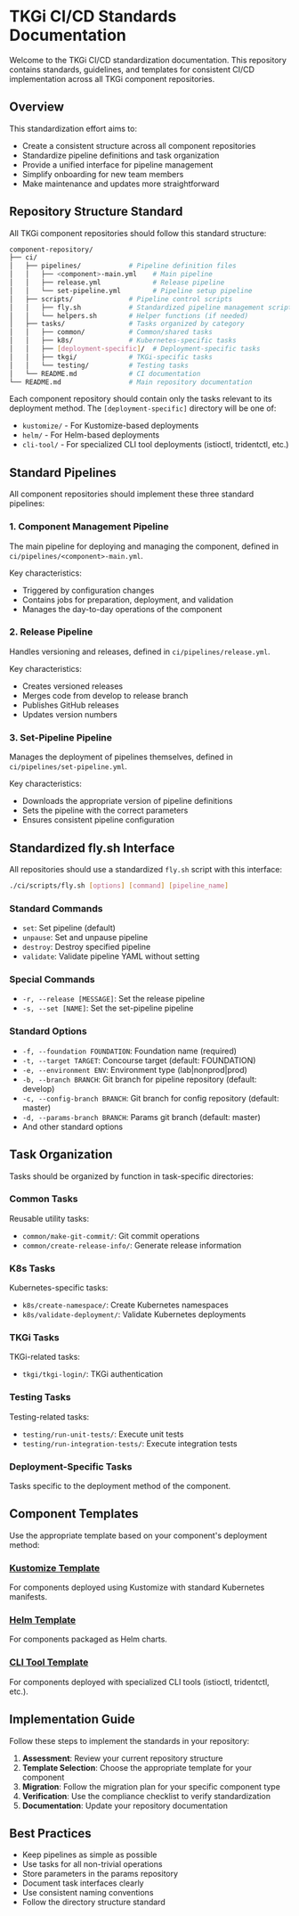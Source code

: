 # TKGi CI/CD Standards Documentation

Welcome to the TKGi CI/CD standardization documentation. This repository contains standards, guidelines, and templates for consistent CI/CD implementation across all TKGi component repositories.

## Overview

This standardization effort aims to:

- Create a consistent structure across all component repositories
- Standardize pipeline definitions and task organization
- Provide a unified interface for pipeline management
- Simplify onboarding for new team members
- Make maintenance and updates more straightforward

## Repository Structure Standard

All TKGi component repositories should follow this standard structure:

```sh
component-repository/
├── ci/
│   ├── pipelines/            # Pipeline definition files
│   │   ├── <component>-main.yml    # Main pipeline
│   │   ├── release.yml             # Release pipeline
│   │   └── set-pipeline.yml        # Pipeline setup pipeline
│   ├── scripts/              # Pipeline control scripts
│   │   ├── fly.sh            # Standardized pipeline management script
│   │   └── helpers.sh        # Helper functions (if needed)
│   ├── tasks/                # Tasks organized by category
│   │   ├── common/           # Common/shared tasks
│   │   ├── k8s/              # Kubernetes-specific tasks
│   │   ├── [deployment-specific]/  # Deployment-specific tasks
│   │   ├── tkgi/             # TKGi-specific tasks
│   │   └── testing/          # Testing tasks
│   └── README.md             # CI documentation
└── README.md                 # Main repository documentation
```

Each component repository should contain only the tasks relevant to its deployment method. The `[deployment-specific]` directory will be one of:

- `kustomize/` - For Kustomize-based deployments
- `helm/` - For Helm-based deployments
- `cli-tool/` - For specialized CLI tool deployments (istioctl, tridentctl, etc.)

## Standard Pipelines

All component repositories should implement these three standard pipelines:

### 1. Component Management Pipeline

The main pipeline for deploying and managing the component, defined in `ci/pipelines/<component>-main.yml`.

Key characteristics:

- Triggered by configuration changes
- Contains jobs for preparation, deployment, and validation
- Manages the day-to-day operations of the component

### 2. Release Pipeline

Handles versioning and releases, defined in `ci/pipelines/release.yml`.

Key characteristics:

- Creates versioned releases
- Merges code from develop to release branch
- Publishes GitHub releases
- Updates version numbers

### 3. Set-Pipeline Pipeline

Manages the deployment of pipelines themselves, defined in `ci/pipelines/set-pipeline.yml`.

Key characteristics:

- Downloads the appropriate version of pipeline definitions
- Sets the pipeline with the correct parameters
- Ensures consistent pipeline configuration

## Standardized fly.sh Interface

All repositories should use a standardized `fly.sh` script with this interface:

```sh
./ci/scripts/fly.sh [options] [command] [pipeline_name]
```

### Standard Commands

- `set`: Set pipeline (default)
- `unpause`: Set and unpause pipeline
- `destroy`: Destroy specified pipeline
- `validate`: Validate pipeline YAML without setting

### Special Commands

- `-r, --release [MESSAGE]`: Set the release pipeline
- `-s, --set [NAME]`: Set the set-pipeline pipeline

### Standard Options

- `-f, --foundation FOUNDATION`: Foundation name (required)
- `-t, --target TARGET`: Concourse target (default: FOUNDATION)
- `-e, --environment ENV`: Environment type (lab|nonprod|prod)
- `-b, --branch BRANCH`: Git branch for pipeline repository (default: develop)
- `-c, --config-branch BRANCH`: Git branch for config repository (default: master)
- `-d, --params-branch BRANCH`: Params git branch (default: master)
- And other standard options

## Task Organization

Tasks should be organized by function in task-specific directories:

### Common Tasks

Reusable utility tasks:

- `common/make-git-commit/`: Git commit operations
- `common/create-release-info/`: Generate release information

### K8s Tasks

Kubernetes-specific tasks:

- `k8s/create-namespace/`: Create Kubernetes namespaces
- `k8s/validate-deployment/`: Validate Kubernetes deployments

### TKGi Tasks

TKGi-related tasks:

- `tkgi/tkgi-login/`: TKGi authentication

### Testing Tasks

Testing-related tasks:

- `testing/run-unit-tests/`: Execute unit tests
- `testing/run-integration-tests/`: Execute integration tests

### Deployment-Specific Tasks

Tasks specific to the deployment method of the component.

## Component Templates

Use the appropriate template based on your component's deployment method:

### [Kustomize Template](./templates/kustomize/README.md)

For components deployed using Kustomize with standard Kubernetes manifests.

### [Helm Template](./templates/helm/README.md)

For components packaged as Helm charts.

### [CLI Tool Template](./templates/cli-tool/README.md)

For components deployed with specialized CLI tools (istioctl, tridentctl, etc.).

## Implementation Guide

Follow these steps to implement the standards in your repository:

1. **Assessment**: Review your current repository structure
2. **Template Selection**: Choose the appropriate template for your component
3. **Migration**: Follow the migration plan for your specific component type
4. **Verification**: Use the compliance checklist to verify standardization
5. **Documentation**: Update your repository documentation

## Best Practices

- Keep pipelines as simple as possible
- Use tasks for all non-trivial operations
- Store parameters in the params repository
- Document task interfaces clearly
- Use consistent naming conventions
- Follow the directory structure standard
